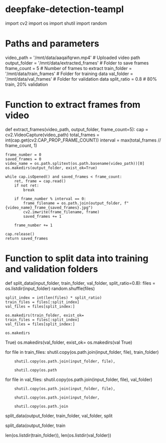 # deepfake-detection-teampl
import cv2
import os
import shutil
import random

# Paths and parameters
video_path = '/mnt/data/aaqaifqrwn.mp4'  # Uploaded video path
output_folder = '/mnt/data/extracted_frames'  # Folder to save frames
frame_count = 5  # Number of frames to extract
train_folder = '/mnt/data/train_frames'  # Folder for training data
val_folder = '/mnt/data/val_frames'  # Folder for validation data
split_ratio = 0.8  # 80% train, 20% validation

# Function to extract frames from video
def extract_frames(video_path, output_folder, frame_count=5):
    cap = cv2.VideoCapture(video_path)
    total_frames = int(cap.get(cv2.CAP_PROP_FRAME_COUNT))
    interval = max(total_frames // frame_count, 1)

    frame_number = 0
    saved_frames = 0
    video_name = os.path.splitext(os.path.basename(video_path))[0]
    os.makedirs(output_folder, exist_ok=True)

    while cap.isOpened() and saved_frames < frame_count:
        ret, frame = cap.read()
        if not ret:
            break

        if frame_number % interval == 0:
            frame_filename = os.path.join(output_folder, f"{video_name}_frame_{saved_frames}.jpg")
            cv2.imwrite(frame_filename, frame)
            saved_frames += 1

        frame_number += 1

    cap.release()
    return saved_frames

# Function to split data into training and validation folders
def split_data(input_folder, train_folder, val_folder, split_ratio=0.8):
    files = os.listdir(input_folder)
    random.shuffle(files)

    split_index = int(len(files) * split_ratio)
    train_files = files[:split_index]
    val_files = files[split_index:]

    os.makedirs(train_folder, exist_ok=
    train_files = files[:split_index]
    val_files = files[split_index:]

    os.makedirs
True)
    os.makedirs(val_folder, exist_ok=
    os.makedirs(val
True)

    


for file in train_files:
        shutil.copy(os.path.join(input_folder, file), train_folder)

    
        shutil.copy(os.path.join(input_folder, file),

        shutil.copy(os.path
for file in val_files:
        shutil.copy(os.path.join(input_folder, file), val_folder)


        shutil.copy(os.path.join(input_folder, file),

        shutil.copy(os.path.join(input_folder,

        shutil.copy(os.path.join


split_data(output_folder, train_folder, val_folder, split

split_data(output_folder, train


len(os.listdir(train_folder)), len(os.listdir(val_folder))
